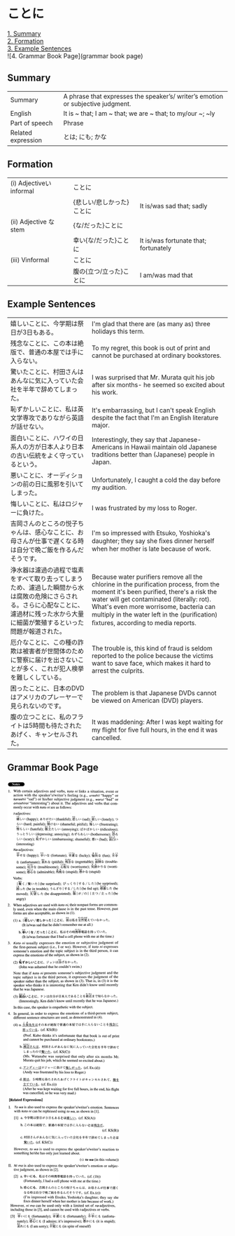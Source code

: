 # ことに

[1. Summary](#summary)<br>
[2. Formation](#formation)<br>
[3. Example Sentences](#example-sentences)<br>
![4. Grammar Book Page](grammar book page)<br>


## Summary

<table><tr>   <td>Summary</td>   <td>A phrase that expresses the speaker’s/ writer’s emotion or subjective judgment.</td></tr><tr>   <td>English</td>   <td>It is ~ that; I am ~ that; we are ~ that; to my/our ~; ~ly</td></tr><tr>   <td>Part of speech</td>   <td>Phrase</td></tr><tr>   <td>Related expression</td>   <td>とは; にも; かな</td></tr></table>

## Formation

<table class="table"><tbody><tr class="tr head"><td class="td"><span class="numbers">(i)</span> <span class="bold">Adjectiveいinformal</span></td><td class="td"><span class="concept">ことに</span></td><td class="td"></td></tr><tr class="tr"><td class="td"></td><td class="td"><span>{悲しい/悲しかった}</span><span class="concept">ことに</span></td><td class="td"><span>It is/was sad that; sadly</span></td></tr><tr class="tr head"><td class="td"><span class="numbers">(ii)</span> <span class="bold">Adjective な stem</span></td><td class="td"><span>{な/だった}</span><span class="concept">ことに</span></td><td class="td"></td></tr><tr class="tr"><td class="td"></td><td class="td"><span>幸い{な/だった}</span><span class="concept">ことに</span></td><td class="td"><span>It is/was fortunate that; fortunately</span></td></tr><tr class="tr head"><td class="td"><span class="numbers">(iii)</span> <span class="bold">Vinformal</span></td><td class="td"><span class="concept">ことに</span></td><td class="td"></td></tr><tr class="tr"><td class="td"></td><td class="td"><span>腹の{立つ/立った}</span><span class="concept">ことに</span></td><td class="td"><span>I am/was mad that</span></td></tr></tbody></table>

## Example Sentences

<table><tr>   <td>嬉しいことに、今学期は祭日が3日もある。</td>   <td>I'm glad that there are (as many as) three holidays this term.</td></tr><tr>   <td>残念なことに、この本は絶版で、普通の本屋では手に入らない。</td>   <td>To my regret, this book is out of print and cannot be purchased at ordinary bookstores.</td></tr><tr>   <td>驚いたことに、村田さんはあんなに気に入っていた会社を半年で辞めてしまった。</td>   <td>I was surprised that Mr. Murata quit his job after six months- he seemed so excited about his work.</td></tr><tr>   <td>恥ずかしいことに、私は英文学専攻でありながら英語が話せない。</td>   <td>It's embarrassing, but I can't speak English despite the fact that I'm an English literature major.</td></tr><tr>   <td>面白いことに、ハワイの日系人の方が日本人より日本の古い伝統をよく守っているという。</td>   <td>Interestingly, they say that Japanese-Americans in Hawaii maintain old Japanese traditions better than (Japanese) people in Japan.</td></tr><tr>   <td>悪いことに、オーディションの前の日に風邪を引いてしまった。</td>   <td>Unfortunately, I caught a cold the day before my audition.</td></tr><tr>   <td>悔しいことに、私はロジャーに負けた。</td>   <td>I was frustrated by my loss to Roger.</td></tr><tr>   <td>吉岡さんのところの悦子ちゃんは、感心なことに、お母さんが仕事で遅くなる時は自分で晩ご飯を作るんだそうです。</td>   <td>I'm so impressed with Etsuko, Yoshioka's daughter; they say she ﬁxes dinner herself when her mother is late because of work.</td></tr><tr>   <td>浄水器は濾過の過程で塩素をすべて取り去ってしまうため、濾過した瞬間から水は腐敗の危険にさらされる。さらに心配なことに、濾過材に残った水から大量に細菌が繁殖するといった問題が報道された。</td>   <td>Because water purifiers remove all the chlorine in the purification process, from the moment it's been purified, there's a risk the water will get contaminated (literally: rot). What's even more worrisome, bacteria can multiply in the water left in the (puriﬁcation) ﬁxtures, according to media reports.</td></tr><tr>   <td>厄介なことに、この種の詐欺は被害者が世間体のために警察に届けを出さないことが多く、これが犯人検挙を難しくしている。</td>   <td>The trouble is, this kind of fraud is seldom reported to the police because the victims want to save face, which makes it hard to arrest the culprits.</td></tr><tr>   <td>困ったことに、日本のDVDはアメリカのプレーヤーで見られないのです。</td>   <td>The problem is that Japanese DVDs cannot be viewed on American (DVD) players.</td></tr><tr>   <td>腹の立つことに、私のフライトは5時間も待たされたあげく、キャンセルされた。</td>   <td>It was maddening: After I was kept waiting for my ﬂight for ﬁve full hours, in the end it was cancelled.</td></tr></table>

## Grammar Book Page

![](../img/Advancedことに.png)

